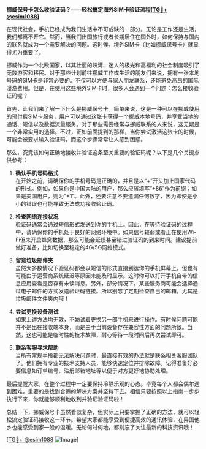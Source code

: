 **挪威保号卡怎么收验证码？——轻松搞定海外SIM卡验证流程[[TG💪+ @esim1088](https://t.me/s/esim1088)]**

在现代社会，手机已经成为我们生活中不可或缺的一部分。无论是工作还是生活，我们都离不开它。然而，当我们出国旅行或者长期居住在国外时，如何保持与国内的联系就成为一个需要解决的问题。这时候，境外SIM卡（比如挪威保号卡）就显得尤为重要了。

挪威作为一个北欧国家，以其壮丽的峡湾、迷人的极光和高福利的社会制度吸引了无数游客和移民。对于那些计划前往挪威工作或生活的朋友们来说，拥有一张本地号码的SIM卡是非常必要的。不仅可以方便与家人朋友联系，还能避免高昂的国际漫游费用。但是，在使用这些境外SIM卡时，很多人会遇到一个问题：怎么接收验证码呢？

首先，让我们来了解一下什么是挪威保号卡。简单来说，这是一种可以在挪威使用的预付费SIM卡服务，用户可以通过这张卡获得一个挪威本地号码，并享受当地的通话、短信以及数据流量服务。对于那些需要经常与挪威联系的人来说，这无疑是一个非常实用的选择。不过，正如前面提到的那样，当你尝试激活这张卡的时候，可能会被要求输入验证码，而这个步骤常常让人感到困惑。

那么，究竟该如何正确地接收并验证这条至关重要的验证码呢？以下是几个关键点供参考：

1. **确认手机号码格式**  
   在开始之前，请确保你的手机号码是正确的，并且是以“+”开头加上国家代码的形式。例如，如果你是中国大陆的用户，那么应该填写“+86”作为前缀；如果是美国用户，则为“+1”。此外，还要注意不要遗漏任何数字，因为即使是小小的错误也可能导致无法成功接收验证码。

2. **检查网络连接状况**  
   验证码通常会通过短信形式发送到你的手机上。因此，在等待验证码的过程中，请确保你的手机处于良好的网络环境中。如果信号较弱或者正在使用Wi-Fi但未开启蜂窝数据，那么可能会延误甚至错过验证码的到来时间。建议提前做好准备，比如切换至稳定的4G/5G网络模式。

3. **留意垃圾邮件夹**  
   虽然大多数情况下验证码都会以短信的形式直接到达你的手机屏幕上，但也有可能由于运营商系统延迟等原因未能及时显示。这时你可以打开手机自带的信息应用查看是否存有未读消息。另外，部分情况下，某些服务商可能会选择通过电子邮件的方式发送验证码链接。所以别忘了定期检查自己的邮箱，尤其是垃圾邮件文件夹内哦！

4. **尝试更换设备测试**  
   如果上述方法均无效，不妨试着更换另一部手机来进行操作。有时候问题可能并不是出在接收端本身，而是由于当前设备存在兼容性方面的问题所致。当然，这也可能是临时性的技术故障，耐心等待一段时间后再次尝试即可。

5. **联系客服寻求帮助**  
   当所有常规手段都无法解决问题时，最直接有效的办法就是联系相关客服团队了。他们拥有专业的技术支持人员，能够快速定位并排除故障。记得准备好必要信息如订单编号、注册邮箱地址等以便于对方更好地协助处理。

最后提醒大家，在整个过程中一定要保持冷静乐观的心态。毕竟每个人都会偶尔遇到困难，重要的是找到合适的解决方案并坚持下去。相信只要按照以上指南一步步执行下来，你就能够顺利地收到并验证验证码啦！

总结一下，挪威保号卡虽然看似复杂，但实际上只要掌握了正确的方法，就可以轻松搞定验证码接收这一环节。希望大家都能享受到便捷高效的通讯体验，在异国他乡也能感受到家一般的温暖。无论何时何地，都别忘了关注最新的科技资讯哦！

[[TG💪+ @esim1088](https://t.me/s/esim1088) ![Image](https://i.postimg.cc/4NQfJmqS/Snipaste-2025-05-13-00-14-12.png)]